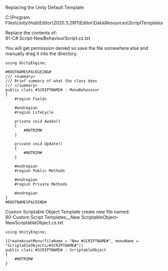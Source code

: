 Replacing the Unity Default Template

C:\Program Files\Unity\Hub\Editor\2020.3.26f1\Editor\Data\Resources\ScriptTemplates

Replace the contents of:\
81-C# Script-NewBehaviourScript.cs.txt

You will get permission denied so save the file somewhere else and manually drag it into the directory.

```
using UnityEngine;

#ROOTNAMESPACEGEING#
/// <summary>
/// Brief summary of what the class does
/// </summary>
public class #SCRIPTNAME# : MonoBehaviour
{
    #region Fields
    
    #endregion
    #region LifeCycle
    
    private void Awake()
    {
        #NOTRIM#
    }
    
    private void Update()
    {
        #NOTRIM#
    }
    
    #endregion
    #region Public Methods
    
    #endregion
    #region Private Methods
    
    #endregion
}
#ROOTNAMESPACEEND#
```

Custom Scriptable Object Template create new file named:\
80-Custom Script Templates__New ScriptableObject-NewScriptableObject.cs.txt

```
using UnityEngine;

[CreateAssetMenu(fileName = "New #SCRIPTNAME#", menuName = "ScriptableObjects/#SCRIPTNAME#")]
public class #SCRIPTNAME# : ScriptableObject
{
    #NOTRIM#
}
```